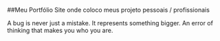 ##Meu Portfólio
Site onde coloco meus projeto pessoais / profissionais

 A bug is never just a mistake. It represents something bigger. An error of thinking that makes you who you are. 
